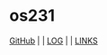 ---
---
# os231

[GitHub](https://github.com/septio-nugroho/os231/) | | [LOG](https://github.com/septio-nugroho/os231/blob/main/TXT/mylog.txt) | | [LINKS](https://github.com/septio-nugroho/os231/blob/main/links.md)